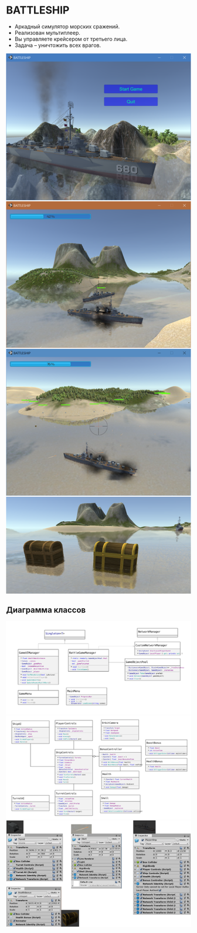 # BATTLESHIP

- Аркадный симулятор морских сражений.
- Реализован мультиплеер.
- Вы управляете крейсером от третьего лица. 
- Задача – уничтожить всех врагов.

![](/docs/media/image1.png)
![](/docs/media/image2.png)
![](/docs/media/image3.png)
![](/docs/media/image4.png)

## Диаграмма классов

![Диаграмма классов](/docs/Диаграмма%20классов%201.svg)
![Диаграмма классов](/docs/Диаграмма%20классов%202.svg)
![Сущности](/docs/Сущности.png)
